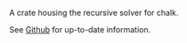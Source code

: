 A crate housing the recursive solver for chalk.

See [Github](https://github.com/rust-lang/chalk) for up-to-date information.
